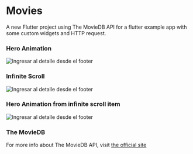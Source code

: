 # Movies

A new Flutter project using The MovieDB API for a flutter example app with some custom widgets and HTTP request.

### Hero Animation

![Ingresar al detalle desde el footer](https://github.com/farinas09/movies_app/blob/master/img/example/mainDetail.gif)

### Infinite Scroll

![Ingresar al detalle desde el footer](https://github.com/farinas09/movies_app/blob/master/img/example/horizontalScroll.gif)

### Hero Animation from infinite scroll item

![Ingresar al detalle desde el footer](https://github.com/farinas09/movies_app/blob/master/img/example/footerDetail.gif)

### The MovieDB

For more info about The MovieDB API, visit [the official site](https://developers.themoviedb.org/3/getting-started/introduction)
